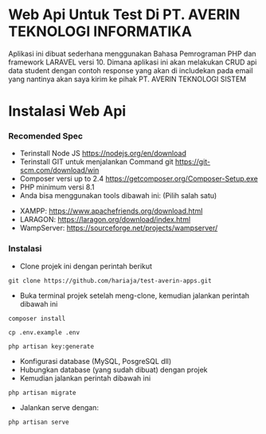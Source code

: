 # Web Api Untuk Test Di PT. AVERIN TEKNOLOGI INFORMATIKA

Aplikasi ini dibuat sederhana menggunakan Bahasa Pemrograman PHP dan framework LARAVEL versi 10. Dimana aplikasi ini akan melakukan CRUD api data student dengan contoh response yang akan di includekan pada email yang nantinya akan saya kirim ke pihak PT. AVERIN TEKNOLOGI SISTEM

# Instalasi Web Api

### Recomended Spec

-   Terinstall Node JS https://nodejs.org/en/download
-   Terinstall GIT untuk menjalankan Command git https://git-scm.com/download/win
-   Composer versi up to 2.4 https://getcomposer.org/Composer-Setup.exe
-   PHP minimum versi 8.1
-   Anda bisa menggunakan tools dibawah ini: (Pilih salah satu)

*   XAMPP: https://www.apachefriends.org/download.html
*   LARAGON: https://laragon.org/download/index.html
*   WampServer: https://sourceforge.net/projects/wampserver/

### Instalasi

-   Clone projek ini dengan perintah berikut

```
git clone https://github.com/hariaja/test-averin-apps.git
```

-   Buka terminal projek setelah meng-clone, kemudian jalankan perintah dibawah ini

```
composer install
```

```
cp .env.example .env
```

```
php artisan key:generate
```

-   Konfigurasi database (MySQL, PosgreSQL dll)
-   Hubungkan database (yang sudah dibuat) dengan projek
-   Kemudian jalankan perintah dibawah ini

```
php artisan migrate
```

-   Jalankan serve dengan:

```
php artisan serve
```

